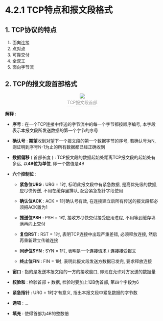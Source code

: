 # 4.2.1 TCP特点和报文段格式

## 1. TCP协议的特点

1. 面向连接
2. 点对点
3. 可靠交付
4. 全双工
5. 面向字节流

## 2. TCP的报文段首部格式

<center><img src="https://youpai.roccoshi.top/img/20200718220249.png"><br><div style="border-bottom: 1px solid #d9d9d9;display: inline-block;color: #999;    padding: 2px;">TCP报文段首部</div> </center>

**解释** : 

- **序号** : 在一个TCP连接中传送的字节流中的每一个字节都按顺序编号, 本字段表示本报文段所发送数据的第一个字节的序号
- **确认号** : **期望**收到对望下一个报文段的第一个数据字节的序号, 若确认号为N, 则证明到序号N-1为止的所有数据都已经正确收到
- **数据偏移** ( 首部长度 ) : TCP报文段的数据起始处距离TCP报文段的起始处有多远, 以**4B位为单位**, 即一个数值是4B

- **六个控制位** : 

  - **紧急位URG** : URG = 1时, 标明此报文段中有紧急数据, 是高优先级的数据, 应尽快传送, 不用在缓存里排队, 配合紧急指针字段使用

  - **确认位ACK** : ACK = 1时确认号有效, 在连接建立后所有传送的报文段都必须把ACK置为1
  - **推送位PSH** : PSH = 1时, 接收方尽快交付接受应用进程, 不用等到缓存填满再向上交付
  - **复位RST** : RST = 1时, 表明TCP连接中出现严重差错, 必须释放连接, 然后再重新建立传输连接
  - **同步位SYN** : SYN = 1时, 表明是一个连接请求 / 连接接受报文
  - **终止位FIN** : FIN = 1时, 表明此报文段发送方数据已发完, 要求释放连接

- **窗口** : 指的是发送本报文段的一方的接收窗口, 即现在允许对方发送的数据量
- **校验和** : 检验首部 + 数据, 检验时要加上12B伪首部, 第四个字段为6
- **紧急指针** : URG = 1时才有意义, 指出本报文段中紧急数据的字节数
- **选项** : ...

- **填充** : 使得首部为4B的整数倍





